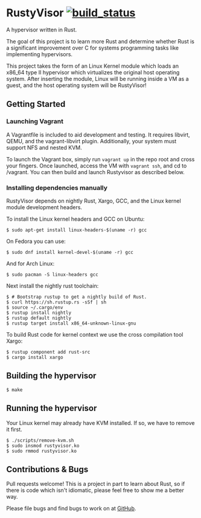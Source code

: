 # RustyVisor  [![build_status](https://travis-ci.org/iankronquist/rustyvisor.svg?branch=master)](https://travis-ci.org/iankronquist/rustyvisor)

A hypervisor written in Rust.

The goal of this project is to learn more Rust and determine whether Rust is
a significant improvement over C for systems programming tasks like
implementing hypervisors.

This project takes the form of an Linux Kernel module which loads an x86_64
type II hypervisor which virtualizes the original host operating system. After
inserting the module, Linux will be running inside a VM as a guest, and the
host operating system will be RustyVisor!

## Getting Started

### Launching Vagrant

A Vagrantfile is included to aid development and testing. It requires libvirt,
QEMU, and the vagrant-libvirt plugin. Additionally, your system must support NFS
and nested KVM.

To launch the Vagrant box, simply run `vagrant up` in the repo root and cross
your fingers. Once launched, access the VM with `vagrant ssh`, and cd to
/vagrant. You can then build and launch Rustyvisor as described below.

### Installing dependencies manually

RustyVisor depends on nightly Rust, Xargo, GCC, and the Linux kernel module
development headers.

To install the Linux kernel headers and GCC on Ubuntu:
```
$ sudo apt-get install linux-headers-$(uname -r) gcc
```

On Fedora you can use:
```
$ sudo dnf install kernel-devel-$(uname -r) gcc
```

And for Arch Linux:
```
$ sudo pacman -S linux-headers gcc
```

Next install the nightly rust toolchain:
```
$ # Bootstrap rustup to get a nightly build of Rust.
$ curl https://sh.rustup.rs -sSf | sh
$ source ~/.cargo/env
$ rustup install nightly
$ rustup default nightly
$ rustup target install x86_64-unknown-linux-gnu
```

To build Rust code for kernel context we use the cross compilation tool Xargo:
```
$ rustup component add rust-src
$ cargo install xargo
```

## Building the hypervisor

```
$ make
```

## Running the hypervisor
Your Linux kernel may already have KVM installed. If so, we have to remove it
first.

```
$ ./scripts/remove-kvm.sh
$ sudo insmod rustyvisor.ko
$ sudo rmmod rustyvisor.ko
```

## Contributions & Bugs

Pull requests welcome! This is a project in part to learn about Rust, so if
there is code which isn't idiomatic, please feel free to show me a better way.

Please file bugs and find bugs to work on at
[GitHub](https://github.com/iankronquist/rustyvisor/issues).
